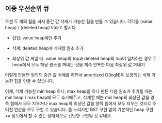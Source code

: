 
이중 우선순위 큐
--------------
우선 두 개의 힙을 써서 중간 값 삭제가 가능한 힙을 만들 수 있습니다. 각각을 (value heap) / (deleted heap) 이라고 합시다.

- 삽입: value heap에만 추가

- 삭제: deleted heap에 삭제할 원소 추가

- 최상위 값 꺼낼 때: value heap의 top과 deleted heap의 top이 일치하는 경우 두 heap에서 모두 해당 원소를 꺼내는 것을 계속 
  반복한 다음 최상위 값 꺼내기

이렇게 만들면 임의의 중간 값 삭제를 하면서 amortized O(logN)이 보장되는 삭제 가능한 힙을 만들 수 있습니다.

이제, 삭제 가능한 min heap 하나, max heap을 하나 만든 다음 원소가 추가될 때는 min heap / max heap에 모두 추가해주고, 
삭제할 때는 min heap의 최상단 값을 양쪽 힙에서 모두 지우거나 max heap의 최상단 값을 양쪽 힙에서 모두 지우는 것으로 주어진 
연산을 모두 구할 수 있습니다. 좀 느리지만 BST 구현 없이 기본적인 heap 구현 +a 정도에서 할 수 있는 상대적으로 간단한 구현일 것 같네요.